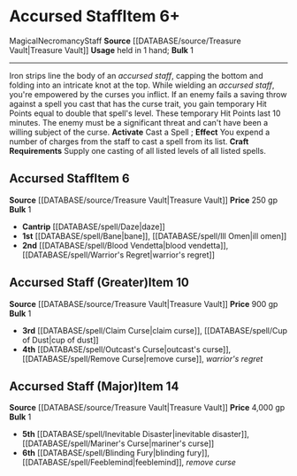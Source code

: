 ﻿---
bulk: '1'
id: '2244'
item_category: Staves
level: '6'
name: Accursed Staff
price: 250 gp
rarity: Common
school: Necromancy
source: '[[DATABASE/source/Treasure Vault|Treasure Vault]]'
subcategory: stave
trait:
- '[[DATABASE/trait/Magical|Magical]]'
- '[[DATABASE/trait/Necromancy|Necromancy]]'
- '[[DATABASE/trait/Staff|Staff]]'
type: Item
usage: held in 1 hand

---
# Accursed Staff<span class="item-type">Item 6+</span>

<span class="item-trait">Magical</span><span class="item-trait">Necromancy</span><span class="item-trait">Staff</span>
**Source** [[DATABASE/source/Treasure Vault|Treasure Vault]] 
**Usage** held in 1 hand; **Bulk** 1

---
Iron strips line the body of an _accursed staff_, capping the bottom and folding into an intricate knot at the top. While wielding an _accursed staff_, you're empowered by the curses you inflict. If an enemy fails a saving throw against a spell you cast that has the curse trait, you gain temporary Hit Points equal to double that spell's level. These temporary Hit Points last 10 minutes. The enemy must be a significant threat and can't have been a willing subject of the curse.
**Activate** Cast a Spell ; **Effect** You expend a number of charges from the staff to cast a spell from its list.
**Craft Requirements** Supply one casting of all listed levels of all listed spells.

## Accursed Staff<span class="item-type">Item 6</span>

**Source** [[DATABASE/source/Treasure Vault|Treasure Vault]] 
**Price** 250 gp
**Bulk** 1

* **Cantrip** [[DATABASE/spell/Daze|daze]]
* **1st** [[DATABASE/spell/Bane|bane]], [[DATABASE/spell/Ill Omen|ill omen]]
* **2nd** [[DATABASE/spell/Blood Vendetta|blood vendetta]], [[DATABASE/spell/Warrior's Regret|warrior's regret]]

## Accursed Staff (Greater)<span class="item-type">Item 10</span>

**Source** [[DATABASE/source/Treasure Vault|Treasure Vault]] 
**Price** 900 gp
**Bulk** 1

* **3rd** [[DATABASE/spell/Claim Curse|claim curse]], [[DATABASE/spell/Cup of Dust|cup of dust]]
* **4th** [[DATABASE/spell/Outcast's Curse|outcast's curse]], [[DATABASE/spell/Remove Curse|remove curse]], _warrior's regret_

## Accursed Staff (Major)<span class="item-type">Item 14</span>

**Source** [[DATABASE/source/Treasure Vault|Treasure Vault]] 
**Price** 4,000 gp
**Bulk** 1

* **5th** [[DATABASE/spell/Inevitable Disaster|inevitable disaster]], [[DATABASE/spell/Mariner's Curse|mariner's curse]]
* **6th** [[DATABASE/spell/Blinding Fury|blinding fury]], [[DATABASE/spell/Feeblemind|feeblemind]], _remove curse_
